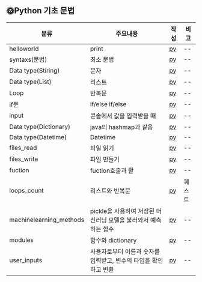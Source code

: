## 🌞Python 기초 문법
| 분류 | 주요내용 | 작성 | 비고 |
| -- | -- | -- | -- |
| helloworld | print | [py](./codes/helloworld.py) | -- |
| syntaxs(문법) | 최소 문법 | [py](./codes/syntaxs.py) | -- |
| Data type(Stiring) | 문자 | [py](./codes/datatype_strings.py) | -- |
| Data type(List) | 리스트 | [py](./codes/datatype_list.py) | -- |
| Loop | 반복문 | [py](./codes/loops.py) | -- |
| if문 | if/else if/else | [py](./codes/ifelses.py) | -- |
| input| 콘솔에서 값을 입력받을 때 | [py](./codes/user_inputs.py) | -- |
| Data type(Dictionary) | java의 hashmap과 같음 | [py](./codes/datatype_dictionaris.py) | -- |
| Data type(Datetime) | Datetime | [py](./codes/datatype_datetimes.py) | -- |
| files_read | 파일 읽기 | [py](./codes/files_read.py) | -- |
| files_write | 파일 만들기 | [py](./codes/files_write.py) | -- |
| fuction | fuction호출과 활 | [py](./codes/fuctions.py) | -- |
| loops_count | 리스트와 반복문 | [py](./codes/loops_count.py) | 퀘스트 |
| machinelearning_methods | pickle을 사용하여 저장된 머신러닝 모델을 불러와서 예측하는 함수 | [py](./codes/machinelearning_methods.py) | -- |
| modules | 함수와 dictionary | [py](./codes/modules.py) | -- |
| user_inputs | 사용자로부터 이름과 숫자를 입력받고, 변수의 타입을 확인하고 변환 | [py](./codes/user_inputs.py) | -- |

